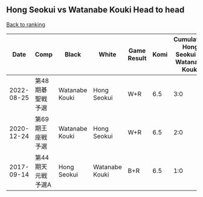 ## Hong Seokui vs Watanabe Kouki Head to head

[Back to ranking](../../index.md)




| **Date** | **Comp** | **Black** | **White** | **Game Result** | **Komi** | **Cumulative Hong Seokui Vs Watanabe Kouki** | **Hong Seokui Streak** | **Watanabe Kouki Streak** | 
| --- | --- | --- | --- | --- | --- | --- | --- | --- |
| 2022-08-25 | 第48期碁聖戦予選 | Watanabe Kouki | Hong Seokui | W+R | 6.5 | 3:0 | 3 | 0 | 
| 2020-12-24 | 第69期王座戦予選 | Watanabe Kouki | Hong Seokui | W+R | 6.5 | 2:0 | 2 | 0 | 
| 2017-09-14 | 第44期天元戦予選A | Hong Seokui | Watanabe Kouki | B+R | 6.5 | 1:0 | 1 | 0 |




